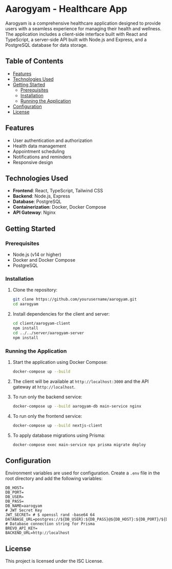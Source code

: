 # Aarogyam - Healthcare App

Aarogyam is a comprehensive healthcare application designed to provide users with a seamless experience for managing their health and wellness. The application includes a client-side interface built with React and TypeScript, a server-side API built with Node.js and Express, and a PostgreSQL database for data storage.

## Table of Contents

- [Features](#features)
- [Technologies Used](#technologies-used)
- [Getting Started](#getting-started)
  - [Prerequisites](#prerequisites)
  - [Installation](#installation)
  - [Running the Application](#running-the-application)
- [Configuration](#configuration)
- [License](#license)

## Features

- User authentication and authorization
- Health data management
- Appointment scheduling
- Notifications and reminders
- Responsive design

## Technologies Used

- **Frontend**: React, TypeScript, Tailwind CSS
- **Backend**: Node.js, Express
- **Database**: PostgreSQL
- **Containerization**: Docker, Docker Compose
- **API Gateway**: Nginx

## Getting Started

### Prerequisites

- Node.js (v14 or higher)
- Docker and Docker Compose
- PostgreSQL

### Installation

1. Clone the repository:
    ```sh
    git clone https://github.com/yourusername/aarogyam.git
    cd aarogyam
    ```

2. Install dependencies for the client and server:
    ```sh
    cd client/aarogyam-client
    npm install
    cd ../../server/aarogyam-server
    npm install
    ```

### Running the Application

1. Start the application using Docker Compose:
    ```sh
    docker-compose up --build
    ```

2. The client will be available at `http://localhost:3000` and the API gateway at `http://localhost`.

3. To run only the backend service:
    ```sh
    docker-compose up --build aarogyam-db main-service nginx
    ```

4. To run only the frontend service:
    ```sh
    docker-compose up --build nextjs-client
    ```

5. To apply database migrations using Prisma:
    ```sh
    docker-compose exec main-service npx prisma migrate deploy
    ```

## Configuration

Environment variables are used for configuration. Create a `.env` file in the root directory and add the following variables:

```env
DB_HOST=
DB_PORT=
DB_USER=
DB_PASS=
DB_NAME=aarogyam
# JWT Secret Key
JWT_SECRET= # $ openssl rand -base64 64
DATABASE_URL=postgres://${DB_USER}:${DB_PASS}@${DB_HOST}:${DB_PORT}/${DB_NAME} # Database connection string for Prisma
BREVO_API_KEY=
BACKEND_URL=http://localhost
```
## License

This project is licensed under the ISC License.